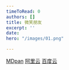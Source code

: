 ```yaml
---
timeToRead: 0
authors: []
title: 微笑朋友
excerpt: ''
date: 
hero: "/images/01.png"

---
```

[MDpan](https://mdpan.tk/%E5%BE%AE%E7%AC%91%E6%9C%8B%E5%8F%8B)
[阿里云](https://www.aliyundrive.com/s/eso35Fc8KoJ)
[百度云](https://pan.baidu.com/s/1NFdOT5A9JpE2lNkLWcMrOw?pwd=rp5x)